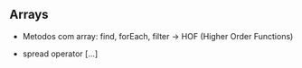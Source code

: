 ## Arrays
- Metodos com array: find, forEach, filter -> HOF (Higher Order Functions)

- spread operator [...]